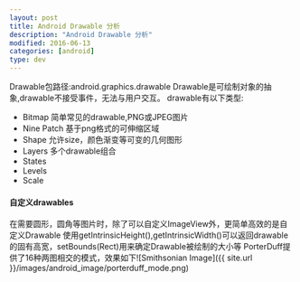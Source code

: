 ```yaml
---
layout: post
title: Android Drawable 分析
description: "Android Drawable 分析"
modified: 2016-06-13
categories: [android]
type: dev
---
```


Drawable包路径:android.graphics.drawable
Drawable是可绘制对象的抽象,drawable不接受事件，无法与用户交互。
drawable有以下类型:  
* Bitmap 简单常见的drawable,PNG或JPEG图片  
* Nine Patch 基于png格式的可伸缩区域  
* Shape 允许size，颜色渐变等可变的几何图形  
* Layers 多个drawable组合  
* States  
* Levels  
* Scale  
#### 自定义drawables
在需要圆形，圆角等图片时，除了可以自定义ImageView外，更简单高效的是自定义Drawable
使用getIntrinsicHeight(),getIntrinsicWidth()可以返回drawable的固有高宽，setBounds(Rect)用来确定Drawable被绘制的大小等
PorterDuff提供了16种两图相交的模式，效果如下![Smithsonian Image]({{ site.url }}/images/android_image/porterduff_mode.png)